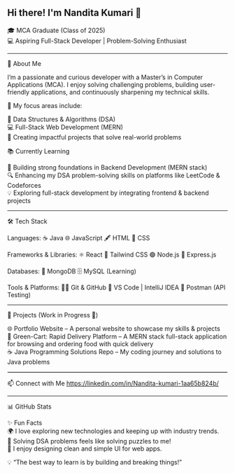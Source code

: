## Hi there! I'm Nandita Kumari 👋

🎓 MCA Graduate (Class of 2025)  <br/>
💻 Aspiring Full-Stack Developer | Problem-Solving Enthusiast

<hr />


🚀 About Me

I’m a passionate and curious developer with a Master’s in Computer Applications (MCA). I enjoy solving challenging problems, building user-friendly applications, and continuously sharpening my technical skills.


🌟 My focus areas include:

📘 Data Structures & Algorithms (DSA) <br/>
💻 Full-Stack Web Development (MERN)  <br/>
🚀 Creating impactful projects that solve real-world problems  <br/>



📚 Currently Learning

🌱 Building strong foundations in Backend Development (MERN stack)  <br/>
🔍 Enhancing my DSA problem-solving skills on platforms like LeetCode & Codeforces  <br/>
💡 Exploring full-stack development by integrating frontend & backend projects <br/>

<hr/>

🛠️ Tech Stack

Languages:
☕ Java
🌐 JavaScript
🖋️ HTML
🎨 CSS

Frameworks & Libraries:
⚛️ React
🎀 Tailwind CSS
🟢 Node.js
🚂 Express.js

Databases:
🍃 MongoDB
🗄️ MySQL (Learning)

Tools & Platforms:
🧑‍💻 Git & GitHub
📝 VS Code | IntelliJ IDEA
🧪 Postman (API Testing)

<hr/>

📂 Projects (Work in Progress 🚧)

🌐 Portfolio Website – A personal website to showcase my skills & projects  <br/>
🛒 Green-Cart: Rapid Delivery Platform – A MERN stack full-stack application for browsing and ordering food with quick delivery  <br/>
☕ Java Programming Solutions Repo – My coding journey and solutions to Java problems  <br/>

<hr style="border: 1px solid #ccc;" />

📫 Connect with Me
 https://linkedin.com/in/Nandita-kumari-1aa65b824b/

<hr />
 
📊 GitHub Stats

✨ Fun Facts  <br/>
🌍 I love exploring new technologies and keeping up with industry trends.  <br/>
🧩 Solving DSA problems feels like solving puzzles to me!  <br/>
🎨 I enjoy designing clean and simple UI for web apps.  <br/>

💡 “The best way to learn is by building and breaking things!”  <br/>


